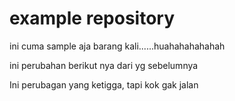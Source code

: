 # example repository
ini cuma sample aja barang kali......huahahahahahah

ini perubahan berikut nya dari yg sebelumnya

Ini perubagan yang ketigga, tapi kok gak jalan
